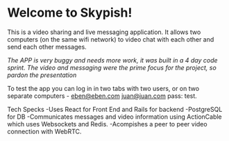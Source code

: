 # Welcome to Skypish!

This is a video sharing and live messaging application. It allows two computers (on the same wifi network) to video chat with each other and send each other messages.

*The APP is very buggy and needs more work, it was built in a 4 day code sprint. The video and messaging were the prime focus for the project, so pardon the presentation*

To test the app you can log in in two tabs with two users, or on two separate computers -
  eben@eben.com
  juan@juan.com
  pass: test.

Tech Specks
  -Uses React for Front End and Rails for backend
  -PostgreSQL for DB
  -Communicates messages and video information using ActionCable which uses Websockets and Redis.
  -Acompishes a peer to peer video connection with WebRTC.
